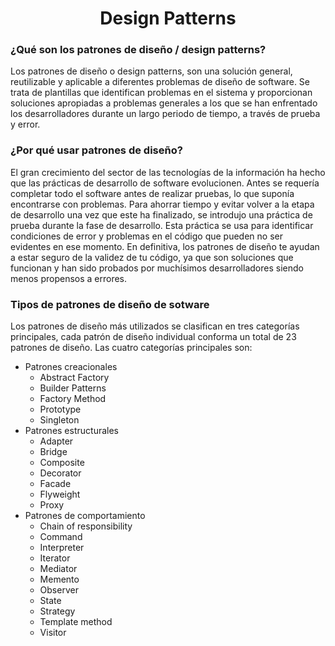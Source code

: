 # <center> Design Patterns </center>

### ¿Qué son los patrones de diseño / design patterns?
Los patrones de diseño o design patterns, son una solución general, reutilizable y aplicable a diferentes problemas de diseño de software. Se trata de plantillas que identifican problemas en el sistema y proporcionan soluciones apropiadas a problemas generales a los que se han enfrentado los desarrolladores durante un largo periodo de tiempo, a través de prueba y error.

### ¿Por qué usar patrones de diseño?
El gran crecimiento del sector de las tecnologías de la información ha hecho que las prácticas de desarrollo de software evolucionen. Antes se requería completar todo el software antes de realizar pruebas, lo que suponía encontrarse con problemas. Para ahorrar tiempo y evitar volver a la etapa de desarrollo una vez que este ha finalizado, se introdujo una práctica de prueba durante la fase de desarrollo. Esta práctica se usa para identificar condiciones de error y problemas en el código que pueden no ser evidentes en ese momento. En definitiva, los patrones de diseño te ayudan a estar seguro de la validez de tu código, ya que son soluciones que funcionan y han sido probados por muchísimos desarrolladores siendo menos propensos a errores.

### Tipos de patrones de diseño de sotware
Los patrones de diseño más utilizados se clasifican en tres categorías principales, cada patrón de diseño individual conforma un total de 23 patrones de diseño. Las cuatro categorías principales son:

- Patrones creacionales
  - Abstract Factory
  - Builder Patterns
  - Factory Method
  - Prototype
  - Singleton
- Patrones estructurales
  - Adapter
  - Bridge
  - Composite
  - Decorator
  - Facade
  - Flyweight
  - Proxy
- Patrones de comportamiento
  - Chain of responsibility
  - Command
  - Interpreter
  - Iterator
  - Mediator
  - Memento
  - Observer
  - State
  - Strategy
  - Template method
  - Visitor